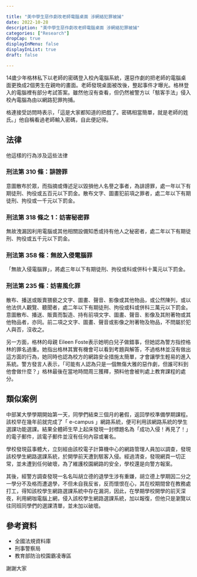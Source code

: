 ```yaml
---

title: "美中學生惡作劇改老師電腦桌面 涉網絡犯罪被捕"
date: 2022-10-28
description: "美中學生惡作劇改老師電腦桌面 涉網絡犯罪被捕"
categories: ["Research"]
dropCap: true
displayInMenu: false
displayInList: true
draft: false

---
```


14歲少年格林私下以老師的密碼登入校內電腦系統，還惡作劇的把老師的電腦桌面更換成2個男生在親吻的畫面。老師發現桌面被改後，整起事件才曝光。格林登入的電腦裡有部分考試答案。雖然他沒有查看，但仍然被警方以「駭客手法」侵入校內電腦為由以網路犯罪拘捕。

格連接受訪問時表示，「這是大家都知道的把戲了。密碼相當簡單，就是老師的姓氏。」他自稱看過老師輸入密碼，自此便記得。

## 法律

他這樣的行為涉及這些法律

### 刑法第 310 條：誹謗罪

意圖散布於眾，而指摘或傳述足以毀損他人名譽之事者，為誹謗罪，處一年以下有期徒刑、拘役或五百元以下罰金。散布文字、圖畫犯前項之罪者，處二年以下有期徒刑、拘役或一千元以下罰金。

### 刑法第 318 條之 1：妨害秘密罪

無故洩漏因利用電腦或其他相關設備知悉或持有他人之秘密者，處二年以下有期徒刑、拘役或五千元以下罰金。

### 刑法第 358 條：無故入侵電腦罪

「無故入侵電腦罪」，將處三年以下有期徒刑、拘役或科或併科十萬元以下罰金。

### 刑法第 235 條：妨害風化罪

散布、播送或販賣猥褻之文字、圖畫、聲音、影像或其他物品，或公然陳列，或以他法供人觀覽、聽聞者，處二年以下有期徒刑、拘役或科或併科三萬元以下罰金。意圖散布、播送、販賣而製造、持有前項文字、圖畫、聲音、影像及其附著物或其他物品者，亦同。前二項之文字、圖畫、聲音或影像之附著物及物品，不問屬於犯人與否，沒收之。

另一方面，格林的母親 Eileen Foste表示她明白兒子做錯事，但她認為警方指控格林的罪名過重。她指出格林其實有機會可以看到考題與解答，不過格林並沒有做出這方面的行為，她同時也認為校方的網路安全措施太簡單，才會讓學生輕易的進入系統。警方發言人表示，「可能有人認為只是一個無傷大雅的惡作劇，但誰可料到他會做什麼？」格林最後在當地時間周三獲釋，預料他會被判處上教育課程的處分。

## 類似案例

中部某大學學期開始第一天，同學們結束三個月的暑假，返回學校準備學期課程。該校早在幾年前就完成了「 e-campus 」網路系統，便可利用該網路系統的學生選課功能選課。結果全體師生早上起床發現一封標題名為「成功入侵！再見了！」的電子郵件，該電子郵件並沒有任何內容或署名。

學校發現茲事體大，立刻經由該校電子計算機中心的網路管理人員加以調查，發現該校學生網路選課系統，於開學前天遭到駭客入侵。經過清查，發現網頁一切正常，並未遭到任何破壞，為了維護校園網路的安全，學校還是向警方報案。

其後，經警方調查發現一名名叫胡立德的退學生涉有重嫌，胡立德上學期因二分之一學分不及格而遭退學，不但未自我反省，反而懷恨在心，其在校期間曾在教務處打工，得知該校學生網路選課系統中存在漏洞，因此，在學期學校開學的前天深夜，利用網咖電腦上網，侵入該校學生網路選課系統，加以報復，但他只是瀏覽以往同班同學們的選課清單，並未加以破壞。

## 參考資料

- 全國法規資料庫
- 刑事警察局
- 教育部防治校園霸凌專區

謝謝大家
